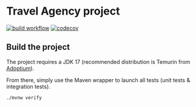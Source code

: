 # Travel Agency project

[![build workflow](https://github.com/Redha1996/travel_agency/actions/workflows/build.yml/badge.svg)](https://github.com/Redha1996/travel_agency/actions)
[![codecov](https://codecov.io/gh/Redha1996/travel_agency/branch/main/graph/badge.svg)](https://codecov.io/gh/Redha1996/travel_agency)

## Build the project

The project requires a JDK 17 (recommended distribution is Temurin from [Adoptium](https://adoptium.net/)).

From there, simply use the Maven wrapper to launch all tests (unit tests & integration tests).

`./mvnw verify`
